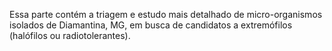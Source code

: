 Essa parte contém a triagem e estudo mais detalhado de micro-organismos isolados de Diamantina, MG, em busca de candidatos a extremófilos (halófilos ou radiotolerantes).
